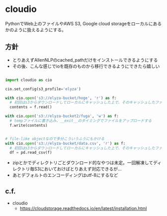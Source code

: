# cloudio
PythonでWeb上のファイルやAWS S3, Google cloud storageをローカルにあるかのように扱えるようにする。


## 方針
* とりあえずAllenNLPのcached_pathだけをインストールできるようにする
* その後、こんな感じでioを既存のものから移行できるようにできたら嬉しい

```Python

import cloudio as cio

cio.set_config(s3_profile='elyza')

with cio.open('s3://elyza-bucket/hoge', 'r') as f:
  # 初回はs3からダウンロードしてローカルにキャッシュした上で、そのキャッシュしたファイルを読む
  contents = f.read()

with cio.open('s3://elyza-bucket2/fuga', 'w') as f:
  # tempファイルに書き込み、__exit__のタイミングでファイルをアップロードする
  f.write(contents)


# file-like objectなので多分こういうふうにもかける
with cio.open('s3://elyza-bucket/data.csv', 'r') as f:
  # 初回はs3からダウンロードしてローカルにキャッシュした上で、そのキャッシュしたファイルを読む
  df = pd.read_csv(f)
```

* zipとかでディレクトリごとダウンロード的なやつは未定。一回解凍してディレクトリ毎S3においておけばとりあえず対応できるが...
* あとデフォルトのエンコーディングはutf-8にするなど

## c.f.
* cloudio
  * https://cloudstorage.readthedocs.io/en/latest/installation.html